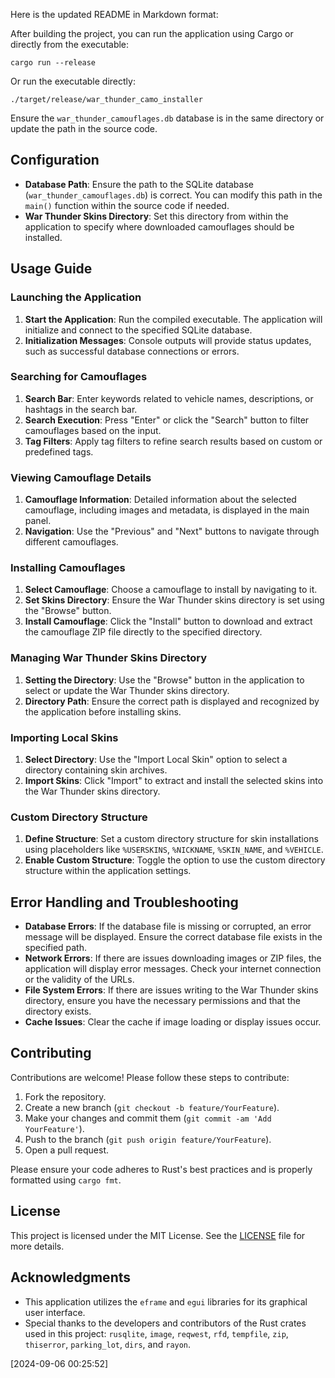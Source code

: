 Here is the updated README in Markdown format:

After building the project, you can run the application using Cargo or directly from the executable:
```
cargo run --release
```
Or run the executable directly:
```
./target/release/war_thunder_camo_installer
```
Ensure the `war_thunder_camouflages.db` database is in the same directory or update the path in the source code.

## Configuration

* **Database Path**: Ensure the path to the SQLite database (`war_thunder_camouflages.db`) is correct. You can modify this path in the `main()` function within the source code if needed.
* **War Thunder Skins Directory**: Set this directory from within the application to specify where downloaded camouflages should be installed.

## Usage Guide

### Launching the Application

1. **Start the Application**: Run the compiled executable. The application will initialize and connect to the specified SQLite database.
2. **Initialization Messages**: Console outputs will provide status updates, such as successful database connections or errors.

### Searching for Camouflages

1. **Search Bar**: Enter keywords related to vehicle names, descriptions, or hashtags in the search bar.
2. **Search Execution**: Press "Enter" or click the "Search" button to filter camouflages based on the input.
3. **Tag Filters**: Apply tag filters to refine search results based on custom or predefined tags.

### Viewing Camouflage Details

1. **Camouflage Information**: Detailed information about the selected camouflage, including images and metadata, is displayed in the main panel.
2. **Navigation**: Use the "Previous" and "Next" buttons to navigate through different camouflages.

### Installing Camouflages

1. **Select Camouflage**: Choose a camouflage to install by navigating to it.
2. **Set Skins Directory**: Ensure the War Thunder skins directory is set using the "Browse" button.
3. **Install Camouflage**: Click the "Install" button to download and extract the camouflage ZIP file directly to the specified directory.

### Managing War Thunder Skins Directory

1. **Setting the Directory**: Use the "Browse" button in the application to select or update the War Thunder skins directory.
2. **Directory Path**: Ensure the correct path is displayed and recognized by the application before installing skins.

### Importing Local Skins

1. **Select Directory**: Use the "Import Local Skin" option to select a directory containing skin archives.
2. **Import Skins**: Click "Import" to extract and install the selected skins into the War Thunder skins directory.

### Custom Directory Structure

1. **Define Structure**: Set a custom directory structure for skin installations using placeholders like `%USERSKINS`, `%NICKNAME`, `%SKIN_NAME`, and `%VEHICLE`.
2. **Enable Custom Structure**: Toggle the option to use the custom directory structure within the application settings.

## Error Handling and Troubleshooting

* **Database Errors**: If the database file is missing or corrupted, an error message will be displayed. Ensure the correct database file exists in the specified path.
* **Network Errors**: If there are issues downloading images or ZIP files, the application will display error messages. Check your internet connection or the validity of the URLs.
* **File System Errors**: If there are issues writing to the War Thunder skins directory, ensure you have the necessary permissions and that the directory exists.
* **Cache Issues**: Clear the cache if image loading or display issues occur.

## Contributing

Contributions are welcome! Please follow these steps to contribute:

1. Fork the repository.
2. Create a new branch (`git checkout -b feature/YourFeature`).
3. Make your changes and commit them (`git commit -am 'Add YourFeature'`).
4. Push to the branch (`git push origin feature/YourFeature`).
5. Open a pull request.

Please ensure your code adheres to Rust's best practices and is properly formatted using `cargo fmt`.

## License

This project is licensed under the MIT License. See the [LICENSE](LICENSE) file for more details.

## Acknowledgments

* This application utilizes the `eframe` and `egui` libraries for its graphical user interface.
* Special thanks to the developers and contributors of the Rust crates used in this project: `rusqlite`, `image`, `reqwest`, `rfd`, `tempfile`, `zip`, `thiserror`, `parking_lot`, `dirs`, and `rayon`.

[2024-09-06 00:25:52]


